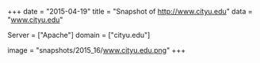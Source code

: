 
+++
date = "2015-04-19"
title = "Snapshot of http://www.cityu.edu"
data = "www.cityu.edu"

Server = ["Apache"]
domain = ["cityu.edu"]

  image = "snapshots/2015_16/www.cityu.edu.png"
+++
#
